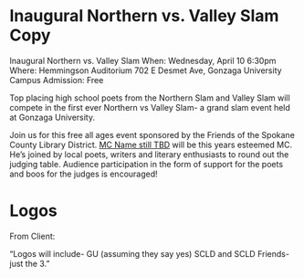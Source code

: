 # Inaugural Northern vs. Valley Slam Copy

Inaugural Northern vs. Valley Slam
When: Wednesday, April 10 6:30pm
Where: Hemmingson Auditorium 702 E Desmet Ave, Gonzaga University Campus
Admission: Free

Top placing high school poets from the Northern Slam and Valley Slam will compete in the first ever Northern vs Valley Slam- a grand slam event held at Gonzaga University.

Join us for this free all ages event sponsored by the Friends of the Spokane County Library District. [MC Name still TBD]() will be this years esteemed MC. He’s joined by local poets, writers and literary enthusiasts to round out the judging table. Audience participation in the form of support for the poets and boos for the judges is encouraged!​ 

# Logos
From Client:

“Logos will include- GU (assuming they say yes) SCLD and SCLD Friends- just the 3.”

